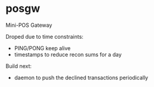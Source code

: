 # posgw
Mini-POS Gateway

Droped due to time constraints:
 - PING/PONG keep alive
 - timestamps to reduce recon sums for a day

Build next:
 - daemon to push the declined transactions periodically
